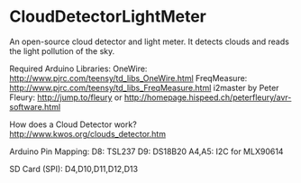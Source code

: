 CloudDetectorLightMeter
=======================

An open-source cloud detector and light meter. It detects clouds and reads the light pollution of the sky.

Required Arduino Libraries:
OneWire: http://www.pjrc.com/teensy/td_libs_OneWire.html
FreqMeasure: http://www.pjrc.com/teensy/td_libs_FreqMeasure.html
i2master by Peter Fleury: http://jump.to/fleury or http://homepage.hispeed.ch/peterfleury/avr-software.html

How does a Cloud Detector work?
http://www.kwos.org/clouds_detector.htm

Arduino Pin Mapping:
D8: TSL237
D9: DS18B20 
A4,A5: I2C for MLX90614

SD Card (SPI):
D4,D10,D11,D12,D13

